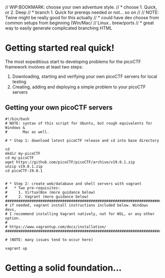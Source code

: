 // WIP:BOOKMARK: choose your own adventure style.
// * choose 1. Quick, or 2. Deep
//   * branch 1. Quick for prereqs needed or not... so on
// 
// NOTE: Twine might be really good for this actually
//       * could have dev choose from common setups from beginning (Win/Mac/
//         Linux.. brew/ports
//       * great way to easily generate complicated branching HTML

# Getting started real quick!

The most expeditious start to developing problems for the picoCTF framework
involves at least two steps:

1. Downloading, starting and verifying your own picoCTF servers for local
   testing
2. Creating, adding and deploying a simple problem to your picoCTF servers

## Getting your own picoCTF servers

```
#!/bin/bash
# NOTE: syntax of this script for Ubuntu, but rough equivalents for Windows & 
#       Mac as well.

# * Step 1: download latest picoCTF release and cd into base directory

cd
mkdir my-picoCTF
cd my-picoCTF
wget https://github.com/picoCTF/picoCTF/archive/v19.0.1.zip
unzip v19.0.1.zip
cd picoCTF-19.0.1


# * Step 2: create web/database and shell servers with vagrant
#   * Two pre-requisites:
#     1. VirtualBox (more guidance below)
#     2. Vagrant (more guidance below) 
##############################################################################
# if needed, vagrant install instructions included below. Windows devs, 
# I recommend installing Vagrant natively, not for WSL, or any other option.
#
# https://www.vagrantup.com/docs/installation/
##############################################################################

# (NOTE: many issues tend to occur here)

vagrant up
```

# Getting a solid foundation...
